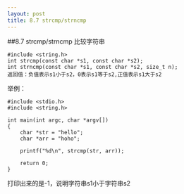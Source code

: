 ```yaml
---
layout: post
title: 8.7 strcmp/strncmp
---
```


##8.7 strcmp/strncmp
比较字符串

	#include <string.h>
	int strcmp(const char *s1, const char *s2);
	int strncmp(const char *s1, const char *s2, size_t n);
	返回值：负值表示s1小于s2，0表示s1等于s2,正值表示s1大于s2
    
举例：

    #include <stdio.h>
    #include <string.h>
    
    int main(int argc, char *argv[])
    {
        char *str = "hello";
        char *arr = "hoho";
        
        printf("%d\n", strcmp(str, arr));

        return 0;
    }

打印出来的是-1，说明字符串s1小于字符串s2
